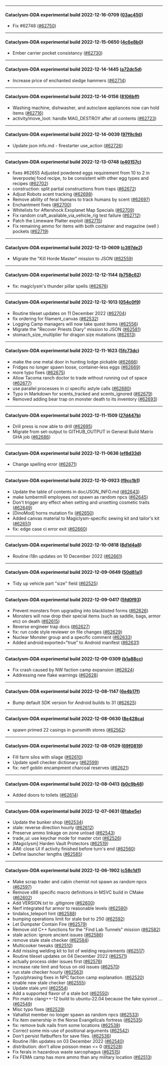 
---

#### Cataclysm-DDA experimental build 2022-12-16-0709 ([03ac450](https://github.com/CleverRaven/Cataclysm-DDA/releases/tag/cdda-experimental-2022-12-16-0709))

* Fix #62748 ([#62750](https://github.com/CleverRaven/Cataclysm-DDA/pull/62750))

---

#### Cataclysm-DDA experimental build 2022-12-15-0650 ([4c6e8b0](https://github.com/CleverRaven/Cataclysm-DDA/releases/tag/cdda-experimental-2022-12-15-0650))

* Ember carrier pocket consistancy ([#62730](https://github.com/CleverRaven/Cataclysm-DDA/pull/62730))

---

#### Cataclysm-DDA experimental build 2022-12-14-1445 ([a72dc5d](https://github.com/CleverRaven/Cataclysm-DDA/releases/tag/cdda-experimental-2022-12-14-1445))

* Increase price of enchanted sledge hammers ([#62714](https://github.com/CleverRaven/Cataclysm-DDA/pull/62714))

---

#### Cataclysm-DDA experimental build 2022-12-14-0156 ([8106bff](https://github.com/CleverRaven/Cataclysm-DDA/releases/tag/cdda-experimental-2022-12-14-0156))

* Washing machine, dishwasher, and autoclave appliances now can hold items ([#62716](https://github.com/CleverRaven/Cataclysm-DDA/pull/62716))
* activity/move_loot: handle MAG_DESTROY after all contents ([#62723](https://github.com/CleverRaven/Cataclysm-DDA/pull/62723))

---

#### Cataclysm-DDA experimental build 2022-12-14-0039 ([97f9c9d](https://github.com/CleverRaven/Cataclysm-DDA/releases/tag/cdda-experimental-2022-12-14-0039))

* Update json info.md - firestarter use_action ([#62726](https://github.com/CleverRaven/Cataclysm-DDA/pull/62726))

---

#### Cataclysm-DDA experimental build 2022-12-13-0748 ([e40157c](https://github.com/CleverRaven/Cataclysm-DDA/releases/tag/cdda-experimental-2022-12-13-0748))

* fixes #62655 Adjusted powdered eggs requirement from 10 to 2 in leverpostej food recipe, to be consistent with other egg types and recipes ([#62702](https://github.com/CleverRaven/Cataclysm-DDA/pull/62702))
* construction: split partial constructions from traps ([#62672](https://github.com/CleverRaven/Cataclysm-DDA/pull/62672))
* Adjust Robots scent tracking ([#62698](https://github.com/CleverRaven/Cataclysm-DDA/pull/62698))
* Remove ability of feral humans to track humans by scent ([#62697](https://github.com/CleverRaven/Cataclysm-DDA/pull/62697))
* Enchantment fixes ([#62700](https://github.com/CleverRaven/Cataclysm-DDA/pull/62700))
* Whitelists for Aftershock Exoplanet Map Specials ([#62709](https://github.com/CleverRaven/Cataclysm-DDA/pull/62709))
* Fix random craft_available_via_vehicle_rig test failure ([#62712](https://github.com/CleverRaven/Cataclysm-DDA/pull/62712))
* Patch the Limeware Platter exploit ([#62715](https://github.com/CleverRaven/Cataclysm-DDA/pull/62715))
* Fix remaining ammo for items with both container and magazine (well ) pockets ([#62719](https://github.com/CleverRaven/Cataclysm-DDA/pull/62719))

---

#### Cataclysm-DDA experimental build 2022-12-13-0609 ([c397de2](https://github.com/CleverRaven/Cataclysm-DDA/releases/tag/cdda-experimental-2022-12-13-0609))

* Migrate the "Kill Horde Master" mission to JSON ([#62559](https://github.com/CleverRaven/Cataclysm-DDA/pull/62559))

---

#### Cataclysm-DDA experimental build 2022-12-12-1144 ([b758c62](https://github.com/CleverRaven/Cataclysm-DDA/releases/tag/cdda-experimental-2022-12-12-1144))

* fix: magiclysm's thunder pillar spells ([#62676](https://github.com/CleverRaven/Cataclysm-DDA/pull/62676))

---

#### Cataclysm-DDA experimental build 2022-12-12-1013 ([054c0f9](https://github.com/CleverRaven/Cataclysm-DDA/releases/tag/cdda-experimental-2022-12-12-1013))

* Routine tileset updates on 11 December 2022 ([#62704](https://github.com/CleverRaven/Cataclysm-DDA/pull/62704))
* fix ordering for filament_canvas ([#62532](https://github.com/CleverRaven/Cataclysm-DDA/pull/62532))
* Logging Camp managers will now take quest items ([#62556](https://github.com/CleverRaven/Cataclysm-DDA/pull/62556))
* Migrate the "Recover Priests Diary" mission to JSON ([#62581](https://github.com/CleverRaven/Cataclysm-DDA/pull/62581))
* stomach_size_multiplier for dragon size mutations ([#62613](https://github.com/CleverRaven/Cataclysm-DDA/pull/62613))

---

#### Cataclysm-DDA experimental build 2022-12-11-1623 ([5fc73dc](https://github.com/CleverRaven/Cataclysm-DDA/releases/tag/cdda-experimental-2022-12-11-1623))

* make the one metal door in hunting lodge pickable ([#62666](https://github.com/CleverRaven/Cataclysm-DDA/pull/62666))
* Fridges no longer spawn loose, container-less eggs ([#62669](https://github.com/CleverRaven/Cataclysm-DDA/pull/62669))
* more typo fixes ([#62675](https://github.com/CleverRaven/Cataclysm-DDA/pull/62675))
* Allow Tacoma ranch doctor to trade without running out of space ([#62677](https://github.com/CleverRaven/Cataclysm-DDA/pull/62677))
* use parallel processes in ci specific astyle calls ([#62680](https://github.com/CleverRaven/Cataclysm-DDA/pull/62680))
* Typo in Markdown for scents_tracked and scents_ignored ([#62679](https://github.com/CleverRaven/Cataclysm-DDA/pull/62679))
* Removed adding bear trap on monster death to its inventory ([#62693](https://github.com/CleverRaven/Cataclysm-DDA/pull/62693))

---

#### Cataclysm-DDA experimental build 2022-12-11-1509 ([27d447b](https://github.com/CleverRaven/Cataclysm-DDA/releases/tag/cdda-experimental-2022-12-11-1509))

* Drill press is now able to drill ([#62695](https://github.com/CleverRaven/Cataclysm-DDA/pull/62695))
* Migrate from set-output to GITHUB_OUTPUT in General Build Matrix GHA job ([#62686](https://github.com/CleverRaven/Cataclysm-DDA/pull/62686))

---

#### Cataclysm-DDA experimental build 2022-12-11-0636 ([ef8d33d](https://github.com/CleverRaven/Cataclysm-DDA/releases/tag/cdda-experimental-2022-12-11-0636))

* Change spelling error ([#62671](https://github.com/CleverRaven/Cataclysm-DDA/pull/62671))

---

#### Cataclysm-DDA experimental build 2022-12-10-0923 ([f9cc1b1](https://github.com/CleverRaven/Cataclysm-DDA/releases/tag/cdda-experimental-2022-12-10-0923))

* Update the table of contents in doc/JSON_INFO.md ([#62643](https://github.com/CleverRaven/Cataclysm-DDA/pull/62643))
* make lumbermill employees not spawn as random npcs ([#62645](https://github.com/CleverRaven/Cataclysm-DDA/pull/62645))
* Don't trigger any effect when setting and unsetting cosmetic traits ([#62649](https://github.com/CleverRaven/Cataclysm-DDA/pull/62649))
* [DinoMod] horns mutation fix ([#62650](https://github.com/CleverRaven/Cataclysm-DDA/pull/62650))
* Added canvas material to Magiclysm-specific sewing kit and tailor's kit ([#62651](https://github.com/CleverRaven/Cataclysm-DDA/pull/62651))
* fix: edge case ci error exit ([#62660](https://github.com/CleverRaven/Cataclysm-DDA/pull/62660))

---

#### Cataclysm-DDA experimental build 2022-12-10-0818 ([8d1d4a8](https://github.com/CleverRaven/Cataclysm-DDA/releases/tag/cdda-experimental-2022-12-10-0818))

* Routine i18n updates on 10 December 2022 ([#62661](https://github.com/CleverRaven/Cataclysm-DDA/pull/62661))

---

#### Cataclysm-DDA experimental build 2022-12-09-0649 ([50d81a1](https://github.com/CleverRaven/Cataclysm-DDA/releases/tag/cdda-experimental-2022-12-09-0649))

* Tidy up vehicle part "size" field ([#62525](https://github.com/CleverRaven/Cataclysm-DDA/pull/62525))

---

#### Cataclysm-DDA experimental build 2022-12-09-0417 ([5fd0f93](https://github.com/CleverRaven/Cataclysm-DDA/releases/tag/cdda-experimental-2022-12-09-0417))

* Prevent monsters from upgrading into blacklisted forms ([#62626](https://github.com/CleverRaven/Cataclysm-DDA/pull/62626))
* Monsters will now drop their special items (such as saddle, bags, armor etc) on death ([#62615](https://github.com/CleverRaven/Cataclysm-DDA/pull/62615))
* Reverse engineer trap docs ([#62627](https://github.com/CleverRaven/Cataclysm-DDA/pull/62627))
* fix: run code style reviewer on file changes ([#62629](https://github.com/CleverRaven/Cataclysm-DDA/pull/62629))
* Nuclear Monster group and a specific comment ([#62633](https://github.com/CleverRaven/Cataclysm-DDA/pull/62633))
* Added android:exported="true" to Android manifest ([#62631](https://github.com/CleverRaven/Cataclysm-DDA/pull/62631))

---

#### Cataclysm-DDA experimental build 2022-12-09-0309 ([b1a88cc](https://github.com/CleverRaven/Cataclysm-DDA/releases/tag/cdda-experimental-2022-12-09-0309))

* Fix crash caused by NW faction camp expansion ([#62624](https://github.com/CleverRaven/Cataclysm-DDA/pull/62624))
* Addressing new flake warnings ([#62628](https://github.com/CleverRaven/Cataclysm-DDA/pull/62628))

---

#### Cataclysm-DDA experimental build 2022-12-08-1147 ([6e4b17f](https://github.com/CleverRaven/Cataclysm-DDA/releases/tag/cdda-experimental-2022-12-08-1147))

* Bump default SDK version for Android builds to 31 ([#62625](https://github.com/CleverRaven/Cataclysm-DDA/pull/62625))

---

#### Cataclysm-DDA experimental build 2022-12-08-0630 ([8e428ca](https://github.com/CleverRaven/Cataclysm-DDA/releases/tag/cdda-experimental-2022-12-08-0630))

* spawn primed 22 casings in gunsmith stores ([#62562](https://github.com/CleverRaven/Cataclysm-DDA/pull/62562))

---

#### Cataclysm-DDA experimental build 2022-12-08-0529 ([69f0819](https://github.com/CleverRaven/Cataclysm-DDA/releases/tag/cdda-experimental-2022-12-08-0529))

* Fill farm silos with silage ([#62610](https://github.com/CleverRaven/Cataclysm-DDA/pull/62610))
* Update spell checker dictionary ([#62599](https://github.com/CleverRaven/Cataclysm-DDA/pull/62599))
* fix: nerf goblin encampment charcoal reserves ([#62621](https://github.com/CleverRaven/Cataclysm-DDA/pull/62621))

---

#### Cataclysm-DDA experimental build 2022-12-08-0413 ([b0c9b48](https://github.com/CleverRaven/Cataclysm-DDA/releases/tag/cdda-experimental-2022-12-08-0413))

* Added doors to toilets ([#62614](https://github.com/CleverRaven/Cataclysm-DDA/pull/62614))

---

#### Cataclysm-DDA experimental build 2022-12-07-0631 ([8fabe5e](https://github.com/CleverRaven/Cataclysm-DDA/releases/tag/cdda-experimental-2022-12-07-0631))

* Update the bunker shop ([#62534](https://github.com/CleverRaven/Cataclysm-DDA/pull/62534))
* stale: reverse direction hourly ([#62612](https://github.com/CleverRaven/Cataclysm-DDA/pull/62612))
* Preserve ammo linkage on zone unload ([#62543](https://github.com/CleverRaven/Cataclysm-DDA/pull/62543))
* trade_ui: use keychar mode for master ctxt ([#62526](https://github.com/CleverRaven/Cataclysm-DDA/pull/62526))
* [Magiclysm] Harden Vault Protectors ([#62519](https://github.com/CleverRaven/Cataclysm-DDA/pull/62519))
* AIM: close UI if activity finished before turn's end ([#62560](https://github.com/CleverRaven/Cataclysm-DDA/pull/62560))
* Define launcher lengths ([#62585](https://github.com/CleverRaven/Cataclysm-DDA/pull/62585))

---

#### Cataclysm-DDA experimental build 2022-12-06-1902 ([c58c1d1](https://github.com/CleverRaven/Cataclysm-DDA/releases/tag/cdda-experimental-2022-12-06-1902))

* Make scrap trader and cabin chemist not spawn as random npcs ([#62597](https://github.com/CleverRaven/Cataclysm-DDA/pull/62597))
* Remove x86 specific macro definitions in MSVC build in CMake ([#62602](https://github.com/CleverRaven/Cataclysm-DDA/pull/62602))
* Add VERSION.txt to .gitignore ([#62600](https://github.com/CleverRaven/Cataclysm-DDA/pull/62600))
* Nerf integrated fur armor to reasonable levels ([#62580](https://github.com/CleverRaven/Cataclysm-DDA/pull/62580))
* tindalos_teleport hint ([#62588](https://github.com/CleverRaven/Cataclysm-DDA/pull/62588))
* bumping operations limit for stale bot to 250 ([#62592](https://github.com/CleverRaven/Cataclysm-DDA/pull/62592))
* Let Dumpster Contain Fire ([#62579](https://github.com/CleverRaven/Cataclysm-DDA/pull/62579))
* Remove old C++ functions for the "Find Lab Tunnels" mission ([#62582](https://github.com/CleverRaven/Cataclysm-DDA/pull/62582))
* stale action: ignore ancient issues ([#62586](https://github.com/CleverRaven/Cataclysm-DDA/pull/62586))
* remove stale stale checker ([#62584](https://github.com/CleverRaven/Cataclysm-DDA/pull/62584))
* Multicooker tweaks ([#62510](https://github.com/CleverRaven/Cataclysm-DDA/pull/62510))
* Add missing welding kit to list of welding requirements ([#62517](https://github.com/CleverRaven/Cataclysm-DDA/pull/62517))
* Routine tileset updates on 04 December 2022 ([#62571](https://github.com/CleverRaven/Cataclysm-DDA/pull/62571))
* actually process older issues first ([#62576](https://github.com/CleverRaven/Cataclysm-DDA/pull/62576))
* increase rate limit and focus on old issues ([#62570](https://github.com/CleverRaven/Cataclysm-DDA/pull/62570))
* run stale checker hourly ([#62563](https://github.com/CleverRaven/Cataclysm-DDA/pull/62563))
* Typo/phrasing fixes in NPC faction camp explanation. ([#62520](https://github.com/CleverRaven/Cataclysm-DDA/pull/62520))
* enable new stale checker ([#62555](https://github.com/CleverRaven/Cataclysm-DDA/pull/62555))
* Update stale.yml ([#62554](https://github.com/CleverRaven/Cataclysm-DDA/pull/62554))
* Add a supported flavor of a stale bot ([#62550](https://github.com/CleverRaven/Cataclysm-DDA/pull/62550))
* Pin matrix clang++-12 build to ubuntu-22.04 because the fake sysroot … ([#62549](https://github.com/CleverRaven/Cataclysm-DDA/pull/62549))
* Misc typo fixes ([#62529](https://github.com/CleverRaven/Cataclysm-DDA/pull/62529))
* Vahallist member no longer spawn as random npcs ([#62533](https://github.com/CleverRaven/Cataclysm-DDA/pull/62533))
* Fix item ownership in the Norse Evangelicals fortress ([#62535](https://github.com/CleverRaven/Cataclysm-DDA/pull/62535))
* fix: remove bulk nails from some locations ([#62538](https://github.com/CleverRaven/Cataclysm-DDA/pull/62538))
* Correct some mis-use of positional arguments ([#62542](https://github.com/CleverRaven/Cataclysm-DDA/pull/62542))
* Don't persist flatbuffers for save files. ([#62536](https://github.com/CleverRaven/Cataclysm-DDA/pull/62536))
* Routine i18n updates on 03 December 2022 ([#62540](https://github.com/CleverRaven/Cataclysm-DDA/pull/62540))
* distribution: don't allow poisson mean <= 0 ([#62528](https://github.com/CleverRaven/Cataclysm-DDA/pull/62528))
* Fix ferals in hazardous waste sarcophagus ([#62515](https://github.com/CleverRaven/Cataclysm-DDA/pull/62515))
* Fix FEMA camp has more ammo than any military location ([#62513](https://github.com/CleverRaven/Cataclysm-DDA/pull/62513))
